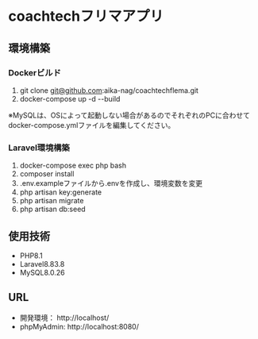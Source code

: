 # coachtechフリマアプリ

## 環境構築

### Dockerビルド
1. git clone git@github.com:aika-nag/coachtechflema.git
2. docker-compose up -d --build

※MySQLは、OSによって起動しない場合があるのでそれぞれのPCに合わせてdocker-compose.ymlファイルを編集してください。

### Laravel環境構築
1. docker-compose exec php bash
2. composer install
3. .env.exampleファイルから.envを作成し、環境変数を変更
4. php artisan key:generate
5. php artisan migrate
6. php artisan db:seed

## 使用技術
- PHP8.1
- Laravel8.83.8
- MySQL8.0.26

## URL
- 開発環境： http://localhost/
- phpMyAdmin: http://localhost:8080/

